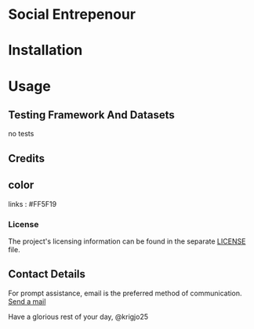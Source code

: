 #  Social Entrepenour


#   Installation

#   Usage


## Testing Framework And Datasets

no tests

##   Credits

## color

links : #FF5F19

###   License
The project's licensing information can be found in the separate [LICENSE](./license) file.

## Contact Details
For prompt assistance, email is the preferred method of communication. <a href="mailto:krigjo25@outlook.com">Send a mail</a>

Have a glorious rest of your day,
@krigjo25

